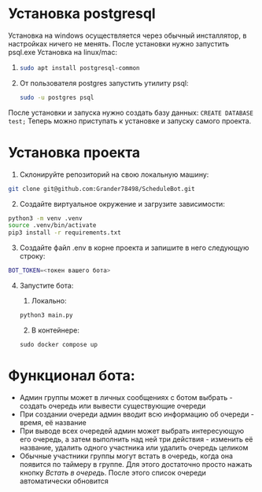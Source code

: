 # Установка postgresql

Установка на windows осуществляется через обычный инсталлятор, в настройках ничего не менять. После установки нужно запустить psql.exe
Установка на linux/mac:

1. ```bash
   sudo apt install postgresql-common
   ```

2. От пользователя postgres запустить утилиту psql:
   ```bash
   sudo -u postgres psql
   ```
После установки и запуска нужно создать базу данных: ```CREATE DATABASE test;```
Теперь можно приступать к установке и запуску самого проекта.

# Установка проекта

1. Склонируйте репозиторий на свою локальную машину:
```bash
git clone git@github.com:Grander78498/ScheduleBot.git
```

2. Создайте виртуальное окружение и загрузите зависимости:
```bash
python3 -m venv .venv
source .venv/bin/activate
pip3 install -r requirements.txt
```

3. Создайте файл .env в корне проекта и запишите в него следующую строку:
```bash
BOT_TOKEN=<токен вашего бота>
```

4. Запустите бота:

   1. Локально:

    ```bash
    python3 main.py
    ```

   2. В контейнере:

    ```bas
    sudo docker compose up
    ```

# Функционал бота:
- Админ группы может в личных сообщениях с ботом выбрать - создать очередь или вывести существующие очереди
- При создании очереди админ вводит всю информацию об очереди - время, её название
- При выводе всех очередей админ может выбрать интересующую его очередь, а затем выполнить над ней три действия - изменить её название, удалить одного участника или удалить очередь целиком
- Обычные участники группы могут встать в очередь, когда она появится по таймеру в группе. Для этого достаточно просто нажать кнопку *Встать в очередь*. После этого список очереди автоматически обновится

